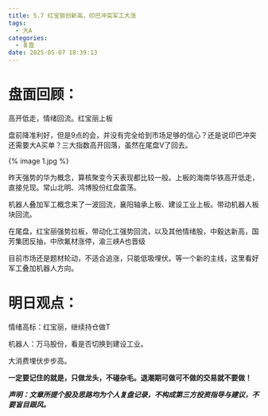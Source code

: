 ```yaml
---
title: 5.7 红宝丽创新高，印巴冲突军工大涨
tags:
  - 大A
categories:
  - 复盘
date: 2025-05-07 18:39:13
---
```




# 盘面回顾：

高开低走，情绪回流。红宝丽上板

盘前降准利好，但是9点的会，并没有完全给到市场足够的信心？还是说印巴冲突还需要大A买单？三大指数高开回落，虽然在尾盘V了回去。

{% image 1.jpg %}

昨天强势的华为概念，算核聚变今天表现都比较一般。上板的海南华铁高开低走，直接兑现。常山北明、鸿博股份红盘震荡。

机器人叠加军工概念来了一波回流，襄阳轴承上板、建设工业上板。带动机器人板块回流。

在尾盘，红宝丽强势拉板，带动化工强势回流，以及其他情绪股，中毅达新高，国芳集团反抽，中欣氟材涨停，渝三峡A也晋级



目前市场还是题材轮动，不适合追涨，只能低吸埋伏。等一个新的主线，这里看好军工叠加机器人方向。

<!--more-->



# 明日观点：

情绪高标：红宝丽，继续持仓做T

机器人：万马股份，看是否切换到建设工业。

大消费埋伏步步高。



**一定要记住的就是，只做龙头，不碰杂毛。退潮期可做可不做的交易就不要做！**



***声明：文章所提个股及思路均为个人复盘记录，不构成第三方投资指导与建议，不要盲目跟风。***
